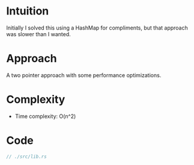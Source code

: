 # Intuition

Initially I solved this using a HashMap for compliments, but that approach was slower than I wanted.

# Approach

A two pointer approach with some performance optimizations.

# Complexity

- Time complexity:
O(n^2)

# Code
```rust
// ./src/lib.rs
```